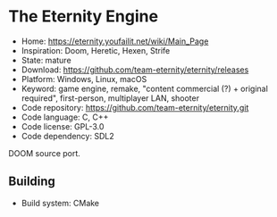 # The Eternity Engine

- Home: https://eternity.youfailit.net/wiki/Main_Page
- Inspiration: Doom, Heretic, Hexen, Strife
- State: mature
- Download: https://github.com/team-eternity/eternity/releases
- Platform: Windows, Linux, macOS
- Keyword: game engine, remake, "content commercial (?) + original required", first-person, multiplayer LAN, shooter
- Code repository: https://github.com/team-eternity/eternity.git
- Code language: C, C++
- Code license: GPL-3.0
- Code dependency: SDL2

DOOM source port.

## Building

- Build system: CMake
